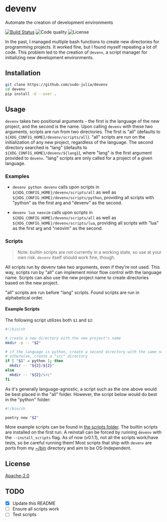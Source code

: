 # devenv

Automate the creation of development environments

[![Build Status](https://scrutinizer-ci.com/g/sudo-julia/devenv/badges/build.png?b=main)](https://scrutinizer-ci.com/g/sudo-julia/devenv/build-status/main)
![Code quality](https://img.shields.io/scrutinizer/quality/g/sudo-julia/devenv)
![License](https://img.shields.io/github/license/sudo-julia/devenv)

In the past, I managed multiple bash functions to create new directories for programming
projects. It worked fine, but I found myself repeating a lot of code. This problem led
to the creation of `devenv`, a script manager for initializing new development
environments.

## Installation

```bash
git clone https://github.com/sudo-julia/devenv
cd devenv
pip install -U --user .
```

## Usage

`devenv` takes two positional arguments - the first is the language of the new project,
and the second is the name. Upon calling `devenv` with these two arguments, scripts are run from two
directories. The first is "all" (defaults to `${XDG_CONFIG_HOME}/devenv/scripts/all`). "all"
scripts are run on the initialization of any new project, regardless of the language.
The second directory searched is "lang" (defaults to `${XDG_CONFIG_HOME}/devenv/${lang}`),
where "lang" is the first argument provided to `devenv`. "lang" scripts are only called for a
project of a given language.

### Examples

- `devenv python devenv` calls upon scripts in `${XDG_CONFIG_HOME}/devenv/scripts/all`
  as well as `${XDG_CONFIG_HOME}/devenv/scripts/python`, providing all scripts with
  "python" as the first arg and "devenv" as the second.

- `devenv lua neovim` calls upon scripts in `${XDG_CONFIG_HOME}/devenv/scripts/all`
  as well as `${XDG_CONFIG_HOME}/devenv/scripts/lua`, providing all scripts with
  "lua" as the first arg and "neovim" as the second.

### Scripts

> Note: builtin scripts are not currently in a working state, so use at your own risk.
> `devenv` itself should work fine, though.

All scripts run by devenv take two arguments, even if they're not used. This way,
scripts run by "all" can implement minor flow control with the language name. Scripts
can also use the new project name to create directories based on the new project.

"all" scripts are run before "lang" scripts. Found scripts are run in alphabetical order.

#### Example Scripts

The following script utilizes both `$1` and `$2`:

```bash
#!/bin/sh

# create a new directory with the new project's name
mkdir -p -- "$2"

# if the language is python, create a second directory with the same name
# otherwise, create a "src" directory
if [ "$1" = python ]; then
  mkdir -- "${2}/${2}"
else
  mkdir -- "${2}/src"
fi
```

As it's generally language-agnostic, a script such as the one above would be best placed
in the "all" folder. However, the script below would do best in the "python" folder:

```bash
#!/bin/sh

poetry new "$2"
```

More example scripts can be found in [the scripts folder](./scripts). The builtin scripts
are installed on the first run. A reinstall can be forced by running `devenv` with the
`--install_scripts` flag. As of now (v0.1.1), not all the scripts work/have tests, so be
careful running them! Most scripts that ship with `devenv` are ports from my [~/bin](https://github.com/sudo-julia/bin) directory and
aim to be OS-Independent.

## License

[Apache-2.0](./LICENSE)

## TODO

- [x] Update this README
- [ ] Ensure all scripts work
- [ ] Test scripts
